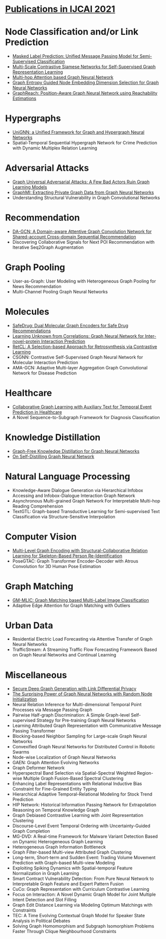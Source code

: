 # [Publications in IJCAI 2021](https://ijcai-21.org/accepted-papers/)



# Node Classification and/or Link Prediction
- [Masked Label Prediction: Unified Message Passing Model for Semi-Supervised Classification](https://github.com/naganandy/graph-based-deep-learning-literature/blob/master/conference-publications/folders/publications_ijcai21/unimp_ijcai21/README.md)
- [Multi-Scale Contrastive Siamese Networks for Self-Supervised Graph Representation Learning](https://github.com/naganandy/graph-based-deep-learning-literature/blob/master/conference-publications/folders/publications_ijcai21/merit_ijcai21/README.md)
- [Multi-hop Attention based Graph Neural Network](https://github.com/naganandy/graph-based-deep-learning-literature/blob/master/conference-publications/folders/publications_ijcai21/magna_ijcai21/README.md)
- [Graph Entropy Guided Node Embedding Dimension Selection for Graph Neural Networks](https://github.com/naganandy/graph-based-deep-learning-literature/blob/master/conference-publications/folders/publications_ijcai21/minge_ijcai21/README.md)
- [GraphReach: Position-Aware Graph Neural Network using Reachability Estimations](https://github.com/naganandy/graph-based-deep-learning-literature/blob/master/conference-publications/folders/publications_ijcai21/graphreach_ijcai21/README.md)



# Hypergraphs
- [UniGNN: a Unified Framework for Graph and Hypergraph Neural Networks](https://github.com/naganandy/graph-based-deep-learning-literature/blob/master/conference-publications/folders/publications_ijcai21/unignn_ijcai21/README.md)
- Spatial-Temporal Sequential Hypergraph Network for Crime Prediction with Dynamic Multiplex Relation Learning 



# Adversarial Attacks
- [Graph Universal Adversarial Attacks: A Few Bad Actors Ruin Graph Learning Models](https://github.com/naganandy/graph-based-deep-learning-literature/blob/master/conference-publications/folders/publications_ijcai21/gua_ijcai21/README.md)
- [GraphMI: Extracting Private Graph Data from Graph Neural Networks](https://github.com/naganandy/graph-based-deep-learning-literature/blob/master/conference-publications/folders/publications_ijcai21/graphmi_ijcai21/README.md)
- Understanding Structural Vulnerability in Graph Convolutional Networks 



# Recommendation
- [DA-GCN: A Domain-aware Attentive Graph Convolution Network for Shared-account Cross-domain Sequential Recommendation](https://github.com/naganandy/graph-based-deep-learning-literature/blob/master/conference-publications/folders/publications_ijcai21/dagcn_ijcai21/README.md)
- Discovering Collaborative Signals for Next POI Recommendation with Iterative Seq2Graph Augmentation



# Graph Pooling
- User-as-Graph: User Modeling with Heterogeneous Graph Pooling for News Recommendation
- Multi-Channel Pooling Graph Neural Networks 


# Molecules
- [SafeDrug: Dual Molecular Graph Encoders for Safe Drug Recommendations](https://github.com/naganandy/graph-based-deep-learning-literature/blob/master/conference-publications/folders/publications_ijcai21/safedrug_ijcai21/README.md)
- [Learning Unknown from Correlations: Graph Neural Network for Inter-novel-protein Interaction Prediction](https://github.com/naganandy/graph-based-deep-learning-literature/blob/master/conference-publications/folders/publications_ijcai21/gnnppi_ijcai21/README.md)
- [RetCL: A Selection-based Approach for Retrosynthesis via Contrastive Learning](https://github.com/naganandy/graph-based-deep-learning-literature/blob/master/conference-publications/folders/publications_ijcai21/retcl_ijcai21/README.md)
- CSGNN: Contrastive Self-Supervised Graph Neural Network for Molecular Interaction Prediction 
- AMA-GCN: Adaptive Multi-layer Aggregation Graph Convolutional Network for Disease Prediction 



# Healthcare
- [Collaborative Graph Learning with Auxiliary Text for Temporal Event Prediction in Healthcare](https://github.com/naganandy/graph-based-deep-learning-literature/blob/master/conference-publications/folders/publications_ijcai21/cgl_ijcai21/README.md)
- A Novel Sequence-to-Subgraph Framework for Diagnosis Classification



# Knowledge Distillation
- [Graph-Free Knowledge Distillation for Graph Neural Networks](https://github.com/naganandy/graph-based-deep-learning-literature/blob/master/conference-publications/folders/publications_ijcai21/gfkd_ijcai21/README.md)
- [On Self-Distilling Graph Neural Network](https://github.com/naganandy/graph-based-deep-learning-literature/blob/master/conference-publications/folders/publications_ijcai21/gnnsd_ijcai21/README.md)



# Natural Language Processing
- Knowledge-Aware Dialogue Generation via Hierarchical Infobox Accessing and Infobox-Dialogue Interaction Graph Network 
- Asynchronous Multi-grained Graph Network For Interpretable Multi-hop Reading Comprehension 
- TextGTL: Graph-based Transductive Learning for Semi-supervised Text Classification via Structure-Sensitive Interpolation


# Computer Vision
- [Multi-Level Graph Encoding with Structural-Collaborative Relation Learning for Skeleton-Based Person Re-Identification](https://github.com/naganandy/graph-based-deep-learning-literature/blob/master/conference-publications/folders/publications_ijcai21/mgscr_ijcai21/README.md)
- PoseGTAC: Graph Transformer Encoder-Decoder with Atrous Convolution for 3D Human Pose Estimation



# Graph Matching
- [GM-MLIC: Graph Matching based Multi-Label Image Classification](https://github.com/naganandy/graph-based-deep-learning-literature/blob/master/conference-publications/folders/publications_ijcai21/gmmlic_ijcai21/README.md)
- Adaptive Edge Attention for Graph Matching with Outliers



# Urban Data
- Residential Electric Load Forecasting via Attentive Transfer of Graph Neural Networks 
- TrafficStream: A Streaming Traffic Flow Forecasting Framework Based on Graph Neural Networks and Continual Learning 



# Miscellaneous 
- [Secure Deep Graph Generation with Link Differential Privacy](https://github.com/naganandy/graph-based-deep-learning-literature/blob/master/conference-publications/folders/publications_ijcai21/dpggan_ijcai21/README.md)
- [The Surprising Power of Graph Neural Networks with Random Node Initialization](https://github.com/naganandy/graph-based-deep-learning-literature/blob/master/conference-publications/folders/publications_ijcai21/gnnrni_ijcai21/README.md)
- Neural Relation Inference for Multi-dimensional Temporal Point Processes via Message Passing Graph 
- Pairwise Half-graph Discrimination: A Simple Graph-level Self-supervised Strategy for Pre-training Graph Neural Networks 
- Learning Attributed Graph Representation with Communicative Message Passing Transformer 
- Blocking-based Neighbor Sampling for Large-scale Graph Neural Networks 
- Convexified Graph Neural Networks for Distributed Control in Robotic Swarms 
- Node-wise Localization of Graph Neural Networks 
- GAEN: Graph Attention Evolving Networks
- Graph Deformer Network
- Hyperspectral Band Selection via Spatial-Spectral Weighted Region-wise Multiple Graph Fusion-Based Spectral Clustering
- Enhancing Label Representations with Relational Inductive Bias Constraint for Fine-Grained Entity Typing
- Hierarchical Adaptive Temporal-Relational Modeling for Stock Trend Prediction
- HIP Network: Historical Information Passing Network for Extrapolation Reasoning on Temporal Knowledge Graph
- Graph Debiased Contrastive Learning with Joint Representation Clustering
- Discourse-Level Event Temporal Ordering with Uncertainty-Guided Graph Completion
- MG-DVD: A Real-time Framework for Malware Variant Detection Based on Dynamic Heterogeneous Graph Learning
- Heterogeneous Graph Information Bottleneck
- Graph Filter-based Multi-view Attributed Graph Clustering
- Long-term, Short-term and Sudden Event: Trading Volume Movement Prediction with Graph-based Multi-view Modeling
- Exploiting Spiking Dynamics with Spatial-temporal Feature Normalization in Graph Learning
- Smart Contract Vulnerability Detection: From Pure Neural Network to Interpretable Graph Feature and Expert Pattern Fusion
- CuCo: Graph Representation with Curriculum Contrastive Learning
- Focus on Interaction: A Novel Dynamic Graph Model for Joint Multiple Intent Detection and Slot Filling
- Graph Edit Distance Learning via Modeling Optimum Matchings with Constraints
- TEC: A Time Evolving Contextual Graph Model for Speaker State Analysis in Political Debates
- Solving Graph Homomorphism and Subgraph Isomorphism Problems Faster Through Clique Neighbourhood Constraints